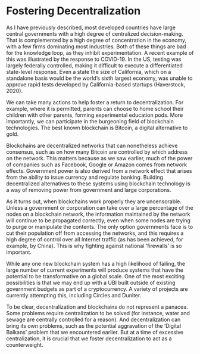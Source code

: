 # Fostering Decentralization

As I have previously described, most developed countries have large central governments with a high degree of centralized decision-making. That is complemented by a high degree of concentration in the economy, with a few firms dominating most industries. Both of these things are bad for the knowledge loop, as they inhibit experimentation. A recent example of this was illustrated by the response to COVID-19. In the US, testing was largely federally controlled, making it difficult to execute a differentiated state-level response. Even a state the size of California, which on a standalone basis would be the world’s sixth largest economy, was unable to approve rapid tests developed by California-based startups (Haverstock, 2020).

We can take many actions to help foster a return to decentralization. For example, where it is permitted, parents can choose to home school their children with other parents, forming experimental education pods. More importantly, we can participate in the burgeoning field of blockchain technologies. The best known blockchain is Bitcoin, a digital alternative to gold. 

Blockchains are decentralized networks that can nonetheless achieve consensus, such as on how many Bitcoin are controlled by which address on the network. This matters because as we saw earlier, much of the power of companies such as Facebook, Google or Amazon comes from network effects. Government power is also derived from a network effect that arises from the ability to issue currency and regulate banking. Building decentralized alternatives to these systems using blockchain technology is a way of removing power from government and large corporations.

As it turns out, when blockchains work properly they are uncensorable. Unless a government or corporation can take over a large percentage of the nodes on a blockchain network, the information maintained by the network will continue to be propagated correctly, even when some nodes are trying to purge or manipulate the contents. The only option governments face is to cut their population off from accessing the networks, and this requires a high degree of control over all Internet traffic (as has been achieved, for example, by China). This is why fighting against national ‘firewalls’ is so important.

While any one new blockchain system has a high likelihood of failing, the large number of current experiments will produce systems that have the potential to be transformative on a global scale. One of the most exciting possibilities is that we may end up with a UBI built outside of existing government budgets as part of a cryptocurrency. A variety of projects are currently attempting this, including Circles and Duniter.

To be clear, decentralization and blockchains do not represent a panacea. Some problems require centralization to be solved (for instance, water and sewage are centrally controlled for a reason). And decentralization can bring its own problems, such as the potential aggravation of the ‘Digital Balkans’ problem that we encountered earlier. But at a time of excessive centralization, it is crucial that we foster decentralization to act as a counterweight.

